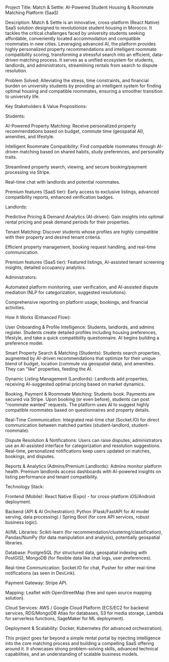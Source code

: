 Project Title: Match & Settle: AI-Powered Student Housing & Roommate Matching Platform (SaaS)

Description:
Match & Settle is an innovative, cross-platform (React Native) SaaS solution designed to revolutionize student housing in Morocco. It tackles the critical challenges faced by university students seeking affordable, conveniently located accommodation and compatible roommates in new cities. Leveraging advanced AI, the platform provides highly personalized property recommendations and intelligent roommate compatibility scoring, transforming a stressful search into an efficient, data-driven matching process. It serves as a unified ecosystem for students, landlords, and administrators, streamlining rentals from search to dispute resolution.

Problem Solved: Alleviating the stress, time constraints, and financial burden on university students by providing an intelligent system for finding optimal housing and compatible roommates, ensuring a smoother transition to university life.

Key Stakeholders & Value Propositions:

Students:

AI-Powered Property Matching: Receive personalized property recommendations based on budget, commute time (geospatial AI), amenities, and lifestyle.

Intelligent Roommate Compatibility: Find compatible roommates through AI-driven matching based on shared habits, study preferences, and personality traits.

Streamlined property search, viewing, and secure booking/payment processing via Stripe.

Real-time chat with landlords and potential roommates.

Premium features (SaaS tier): Early access to exclusive listings, advanced compatibility reports, enhanced verification badges.

Landlords:

Predictive Pricing & Demand Analytics (AI-driven): Gain insights into optimal rental pricing and peak demand periods for their properties.

Tenant Matching: Discover students whose profiles are highly compatible with their property and desired tenant criteria.

Efficient property management, booking request handling, and real-time communication.

Premium features (SaaS tier): Featured listings, AI-assisted tenant screening insights, detailed occupancy analytics.

Administrators:

Automated platform monitoring, user verification, and AI-assisted dispute mediation (NLP for categorization, suggested resolutions).

Comprehensive reporting on platform usage, bookings, and financial activities.

How It Works (Enhanced Flow):

User Onboarding & Profile Intelligence: Students, landlords, and admins register. Students create detailed profiles including housing preferences, lifestyle, and take a quick compatibility questionnaire. AI begins building a preference model.

Smart Property Search & Matching (Students): Students search properties, augmented by AI-driven recommendations that optimize for their unique blend of budget, location (commute via geospatial data), and amenities. They can "like" properties, feeding the AI.

Dynamic Listing Management (Landlords): Landlords add properties, receiving AI-suggested optimal pricing based on market dynamics.

Booking, Payment & Roommate Matching: Students book. Payments are secured via Stripe. Upon booking (or even before), students can post "roommate wanted" requests. The platform uses AI to suggest highly compatible roommates based on questionnaires and property details.

Real-Time Communication: Integrated real-time chat (Socket.IO) for direct communication between matched parties (student-landlord, student-roommate).

Dispute Resolution & Notifications: Users can raise disputes; administrators use an AI-assisted interface for categorization and resolution suggestions. Real-time, personalized notifications keep users updated on matches, bookings, and disputes.

Reports & Analytics (Admins/Premium Landlords): Admins monitor platform health. Premium landlords access dashboards with AI-powered insights on listing performance and tenant compatibility.

Technology Stack:

Frontend (Mobile): React Native (Expo) - for cross-platform iOS/Android deployment.

Backend (API & AI Orchestration): Python (Flask/FastAPI for AI model serving, data processing) / Spring Boot (for core API services, robust business logic).

AI/ML Libraries: Scikit-learn (for recommendation/clustering/classification), Pandas/NumPy (for data manipulation and analysis), potentially geospatial libraries.

Database: PostgreSQL (for structured data, geospatial indexing with PostGIS), MongoDB (for flexible data like chat logs, user preferences).

Real-time Communication: Socket.IO for chat, Pusher for other real-time notifications (as seen in DevLink).

Payment Gateway: Stripe API.

Mapping: Leaflet with OpenStreetMap (free and open source mapping solution).

Cloud Services: AWS / Google Cloud Platform (ECS/EC2 for backend services, RDS/MongoDB Atlas for databases, S3 for media storage, Lambda for serverless functions, SageMaker for ML deployment).

Deployment & Scalability: Docker, Kubernetes (for advanced orchestration).

This project goes far beyond a simple rental portal by injecting intelligence into the core matching process and building a compelling SaaS offering around it. It showcases strong problem-solving skills, advanced technical capabilities, and an understanding of scalable business models.